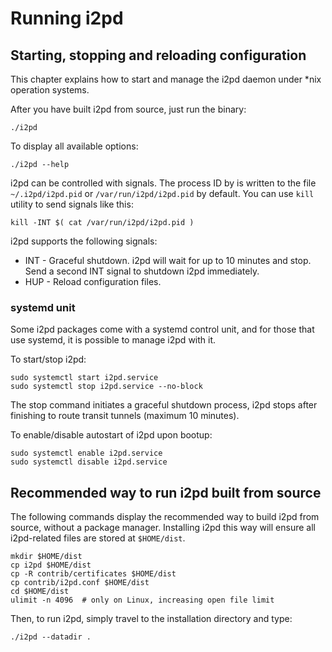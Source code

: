 Running i2pd
============

Starting, stopping and reloading configuration
----------------------------------------------

This chapter explains how to start and manage the i2pd daemon under \*nix operation systems.

After you have built i2pd from source, just run the binary:

    ./i2pd

To display all available options:

    ./i2pd --help

i2pd can be controlled with signals. The process ID by is written to the file `~/.i2pd/i2pd.pid` or 
`/var/run/i2pd/i2pd.pid` by default. You can use `kill` utility to send signals like this:

    kill -INT $( cat /var/run/i2pd/i2pd.pid )

i2pd supports the following signals:

* INT - Graceful shutdown. i2pd will wait for up to 10 minutes and stop. Send a second INT signal to shutdown i2pd immediately.
* HUP - Reload configuration files.


### systemd unit

Some i2pd packages come with a systemd control unit, and for those that use systemd, it is possible to manage i2pd with it.

To start/stop i2pd:

    sudo systemctl start i2pd.service
    sudo systemctl stop i2pd.service --no-block

The stop command initiates a graceful shutdown process, i2pd stops after finishing to route transit tunnels (maximum 10 minutes).

To enable/disable autostart of i2pd upon bootup:

    sudo systemctl enable i2pd.service
    sudo systemctl disable i2pd.service


Recommended way to run i2pd built from source
---------------------------------------------

The following commands display the recommended way to build i2pd from source, without a package manager. Installing i2pd this 
way will ensure all i2pd-related files are stored at `$HOME/dist`.

    mkdir $HOME/dist
    cp i2pd $HOME/dist
    cp -R contrib/certificates $HOME/dist
    cp contrib/i2pd.conf $HOME/dist
    cd $HOME/dist
    ulimit -n 4096  # only on Linux, increasing open file limit

Then, to run i2pd, simply travel to the installation directory and type:

    ./i2pd --datadir .

